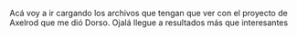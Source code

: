 Acá voy a ir cargando los archivos que tengan que ver con el proyecto de Axelrod que me dió Dorso.
Ojalá llegue a resultados más que interesantes
